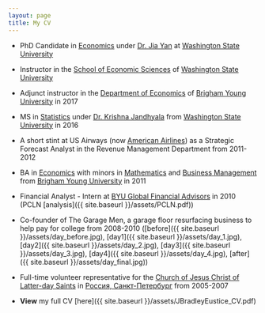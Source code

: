 ```yaml
---
layout: page
title: My CV
---
```


* PhD Candidate in [Economics](http://ses.wsu.edu) under [Dr. Jia Yan](https://people.ses.wsu.edu/yan/) at [Washington State University](https://wsu.edu)
* Instructor in the [School of Economic Sciences](http://ses.wsu.edu) of [Washington State University](https://wsu.edu)
* Adjunct instructor in the [Department of Economics](http://economics.byu.edu) of [Brigham Young University](https://www.byu.edu) in 2017
* MS in [Statistics](http://www.math.wsu.edu) under [Dr. Krishna Jandhyala](http://www.math.wsu.edu/faculty/jand/welcome.php) from [Washington State University](https://wsu.edu) in 2016
* A short stint at US Airways (now [American Airlines](https://www.aa.com/)) as a Strategic Forecast Analyst in the Revenue Management Department from 2011-2012
* BA in [Economics](https://economics.byu.edu) with minors in [Mathematics](https://math.byu.edu) and [Business Management](https://marriottschool.byu.edu) from [Brigham Young University](https://www.byu.edu) in 2011
* Financial Analyst - Intern at [BYU Global Financial Advisors](https://www.linkedin.com/company/byu-global-financial-advisors/) in 2010 (PCLN [analysis]({{ site.baseurl }}/assets/PCLN.pdf))
* Co-founder of The Garage Men, a garage floor resurfacing business to help pay for college from 2008-2010 ([before]({{ site.baseurl }}/assets/day_before.jpg), [day1]({{ site.baseurl }}/assets/day_1.jpg), [day2]({{ site.baseurl }}/assets/day_2.jpg), [day3]({{ site.baseurl }}/assets/day_3.jpg), [day4]({{ site.baseurl }}/assets/day_4.jpg), [after]({{ site.baseurl }}/assets/day_final.jpg))
* Full-time volunteer representative for the [Church of Jesus Christ of Latter-day Saints](https://www.lds.org/?lang=eng) in [Россия, Санкт-Петербург](http://www.lds.ru) from 2005-2007

* **View** my full CV [here]({{ site.baseurl }}/assets/JBradleyEustice_CV.pdf)
